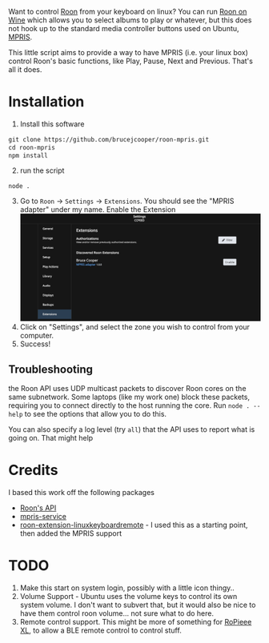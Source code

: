 Want to control [Roon](https://roonlabs.com/) from your keyboard on linux?  You can run [Roon on Wine](https://github.com/RoPieee/roon-on-wine) which allows you to select albums to play or whatever, but this does not hook up to the standard media controller buttons used on Ubuntu, [MPRIS](https://www.freedesktop.org/wiki/Specifications/mpris-spec/).  

This little script aims to provide a way to have MPRIS (i.e. your linux box) control Roon's basic functions, like Play, Pause, Next and Previous. That's all it does.

# Installation

1. Install this software
```
git clone https://github.com/brucejcooper/roon-mpris.git
cd roon-mpris
npm install
```
2. run the script
```
node .
```
3. Go to `Roon` -> `Settings` -> `Extensions`.  You should see the "MPRIS adapter" under my name. Enable the Extension
![Enable](enabling.png)
4. Click on "Settings", and select the zone you wish to control from your computer.
5. Success!

## Troubleshooting
the Roon API uses UDP multicast packets to discover Roon cores on the same subnetwork.  Some laptops (like my work one) block these packets, requiring you to connect directly to the host running the core.  Run ```node . --help``` to see the options that allow you to do this.

You can also specify a log level (try `all`) that the API uses to report what is going on.  That might help

# Credits
I based this work off the following packages

* [Roon's API](https://github.com/RoonLabs/node-roon-api)
* [mpris-service](https://github.com/dbusjs/mpris-service)
* [roon-extension-linuxkeyboardremote](https://github.com/naepflin/roon-extension-linuxkeyboardremote) - I used this as a starting point, then added the MPRIS support


# TODO

1. Make this start on system login, possibly with a little icon thingy..
1. Volume Support - Ubuntu uses the volume keys to control its own system volume.  I don't want to subvert that, but it would also be nice to have them control roon volume... not sure what to do here.
1. Remote control support.  This might be more of something for [RoPieee XL](https://ropieee.org/xl/), to allow a BLE remote control to control stuff.